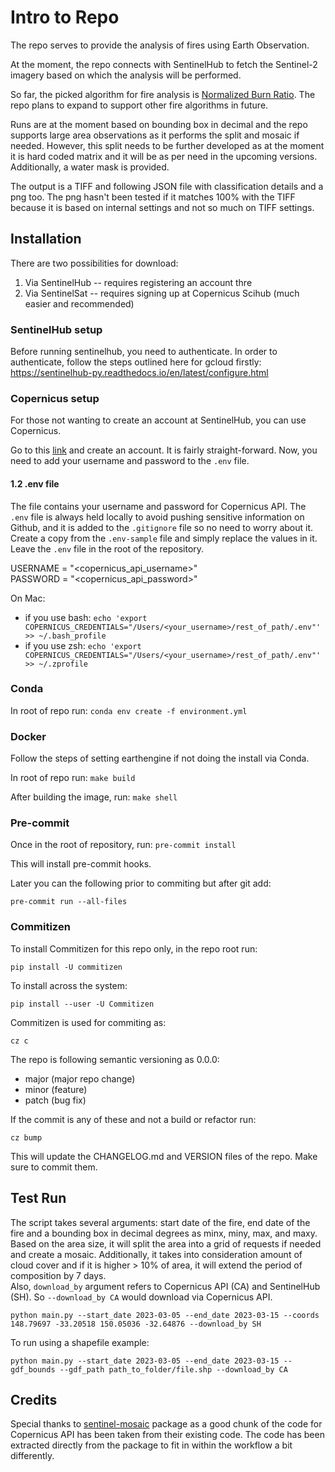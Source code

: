 # Intro to Repo

The repo serves to provide the analysis of fires using Earth Observation.

At the moment, the repo connects with SentinelHub to fetch the Sentinel-2 imagery based on which the analysis will be performed. 

So far, the picked algorithm for fire analysis is [Normalized Burn Ratio](https://www.un-spider.org/advisory-support/recommended-practices/recommended-practice-burn-severity/in-detail/normalized-burn-ratio). The repo plans to expand to support other fire algorithms in future. 

Runs are at the moment based on bounding box in decimal and the repo supports large area observations as it performs the split and mosaic if needed. However, this split needs to be further developed as at the moment it is hard coded matrix and it will be as per need in the upcoming versions. Additionally, a water mask is provided. 

The output is a TIFF and following JSON file with classification details and a png too. The png hasn't been tested if it matches 100% with the TIFF because it is based on internal settings and not so much on TIFF settings. 

## Installation

There are two possibilities for download:
1. Via SentinelHub -- requires registering an account thre
2. Via SentinelSat -- requires signing up at Copernicus Scihub (much easier and recommended)

### SentinelHub setup

Before running sentinelhub, you need to authenticate. In order to authenticate, follow the steps outlined here for gcloud firstly:
https://sentinelhub-py.readthedocs.io/en/latest/configure.html 

### Copernicus setup

For those not wanting to create an account at SentinelHub, you can use Copernicus. 

Go to this [link](https://scihub.copernicus.eu/dhus/#/home) and create an account. It is fairly straight-forward. Now, you need to add your username and password to the `.env` file. 


#### 1.2 .env file

The file contains your username and password for Copernicus API. The `.env` file is always held locally to avoid pushing sensitive information on Github, and it is added to the `.gitignore` file so no need to worry about it. Create a copy from the `.env-sample` file and simply replace the values in it. Leave the `.env` file in the root of the repository.

USERNAME = "<copernicus_api_username>"  
PASSWORD = "<copernicus_api_password>"

On Mac:

- if you use bash:
`echo 'export COPERNICUS_CREDENTIALS="/Users/<your_username>/rest_of_path/.env"' >> ~/.bash_profile`
- if you use zsh:
`echo 'export COPERNICUS_CREDENTIALS="/Users/<your_username>/rest_of_path/.env"' >> ~/.zprofile`

### Conda
In root of repo run:
`conda env create -f environment.yml`

### Docker
Follow the steps of setting earthengine if not doing the install via Conda. 

In root of repo run:
`make build`

After building the image, run:
`make shell`

### Pre-commit

Once in the root of repository, run:
`pre-commit install`

This will install pre-commit hooks. 

Later you can the following prior to commiting but after git add:

`pre-commit run --all-files`

### Commitizen

To install Commitizen for this repo only, in the repo root run:

`pip install -U commitizen`

To install across the system:

`pip install --user -U Commitizen`

Commitizen is used for commiting as:

`cz c`

The repo is following semantic versioning as 0.0.0:
- major (major repo change)
- minor (feature)
- patch (bug fix)

If the commit is any of these and not a build or refactor run:

`cz bump`

This will update the CHANGELOG.md and VERSION files of the repo. Make sure to commit them. 


## Test Run

The script takes several arguments: start date of the fire, end date of the fire and a bounding box in decimal degrees as minx, miny, max, and maxy. 
Based on the area size, it will split the area into a grid of requests if needed and create a mosaic.
Additionally, it takes into consideration amount of cloud cover and if it is higher > 10% of area, it will extend the period of composition by 7 days.  
Also, `download_by` argument refers to Copernicus API (CA) and SentinelHub (SH). So `--download_by CA` would download via Copernicus API. 

`python main.py --start_date 2023-03-05 --end_date 2023-03-15 --coords 148.79697 -33.20518 150.05036 -32.64876 --download_by SH`

To run using a shapefile example:

`python main.py --start_date 2023-03-05 --end_date 2023-03-15 --gdf_bounds --gdf_path path_to_folder/file.shp --download_by CA`


## Credits

Special thanks to [sentinel-mosaic](https://github.com/wsdookadr/sentinel-mosaic/tree/master) package as a good chunk of the code for Copernicus API has been taken from their existing code. The code has been extracted directly from the package to fit in within the workflow a bit differently. 
